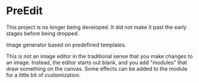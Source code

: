 # PreEdit
This project is no longer being developed. It did not make it past the early stages before being dropped.

Image generator based on predefined templates.  

This is not an image editor in the traditional sense that you make changes to an image.
Instead, the editor starts out blank, and you add "modules" that draw something on the canvas.
Some effects can be added to the module for a little bit of customization.  
